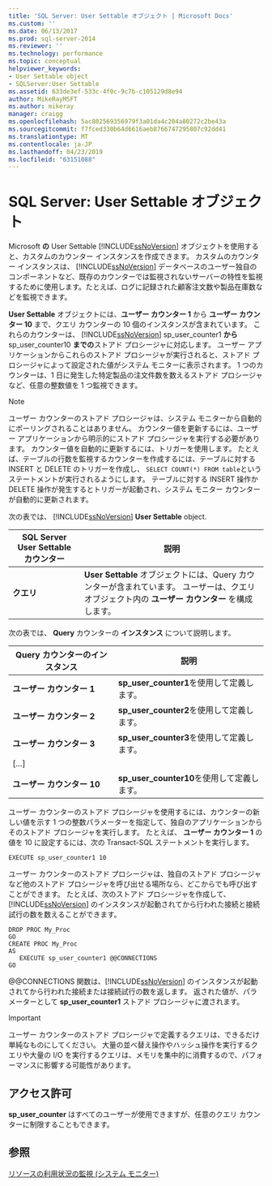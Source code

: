 ```yaml
---
title: 'SQL Server: User Settable オブジェクト | Microsoft Docs'
ms.custom: ''
ms.date: 06/13/2017
ms.prod: sql-server-2014
ms.reviewer: ''
ms.technology: performance
ms.topic: conceptual
helpviewer_keywords:
- User Settable object
- SQLServer:User Settable
ms.assetid: 633de3ef-533c-4f0c-9c7b-c105129d8e94
author: MikeRayMSFT
ms.author: mikeray
manager: craigg
ms.openlocfilehash: 5ac802569356979f3a01da4c204a80272c2be43a
ms.sourcegitcommit: f7fced330b64d6616aeb8766747295807c92dd41
ms.translationtype: MT
ms.contentlocale: ja-JP
ms.lasthandoff: 04/23/2019
ms.locfileid: "63151088"
---
```

# <a name="sql-server-user-settable-object"></a>SQL Server: User Settable オブジェクト
  Microsoft **の** User Settable [!INCLUDE[ssNoVersion](../../includes/ssnoversion-md.md)] オブジェクトを使用すると、カスタムのカウンター インスタンスを作成できます。 カスタムのカウンター インスタンスは、 [!INCLUDE[ssNoVersion](../../includes/ssnoversion-md.md)] データベースのユーザー独自のコンポーネントなど、既存のカウンターでは監視されないサーバーの特性を監視するために使用します。たとえば、ログに記録された顧客注文数や製品在庫数などを監視できます。  
  
 **User Settable** オブジェクトには、**ユーザー カウンター 1** から **ユーザー カウンター 10** まで、クエリ カウンターの 10 個のインスタンスが含まれています。 これらのカウンターは、 [!INCLUDE[ssNoVersion](../../includes/ssnoversion-md.md)] sp_user_counter1 **から** sp_user_counter10 **までの**ストアド プロシージャに対応します。 ユーザー アプリケーションからこれらのストアド プロシージャが実行されると、ストアド プロシージャによって設定された値がシステム モニターに表示されます。 1 つのカウンターは、1 日に発生した特定製品の注文件数を数えるストアド プロシージャなど、任意の整数値を 1 つ監視できます。  
  
> [!NOTE]  
>  ユーザー カウンターのストアド プロシージャは、システム モニターから自動的にポーリングされることはありません。 カウンター値を更新するには、ユーザー アプリケーションから明示的にストアド プロシージャを実行する必要があります。 カウンター値を自動的に更新するには、トリガーを使用します。 たとえば、テーブルの行数を監視するカウンターを作成するには、テーブルに対する INSERT と DELETE のトリガーを作成し、 `SELECT COUNT(*) FROM table`というステートメントが実行されるようにします。 テーブルに対する INSERT 操作か DELETE 操作が発生するとトリガーが起動され、システム モニター カウンターが自動的に更新されます。  
  
 次の表では、 [!INCLUDE[ssNoVersion](../../includes/ssnoversion-md.md)] **User Settable** object.  
  
|SQL Server User Settable カウンター|説明|  
|---------------------------------------|-----------------|  
|**クエリ**|**User Settable** オブジェクトには、Query カウンターが含まれています。 ユーザーは、クエリ オブジェクト内の **ユーザー カウンター** を構成します。|  
  
 次の表では、 **Query** カウンターの **インスタンス** について説明します。  
  
|Query カウンターのインスタンス|説明|  
|-----------------------------|-----------------|  
|**ユーザー カウンター 1**|**sp_user_counter1**を使用して定義します。|  
|**ユーザー カウンター 2**|**sp_user_counter2**を使用して定義します。|  
|**ユーザー カウンター 3**|**sp_user_counter3**を使用して定義します。|  
|[...]||  
|**ユーザー カウンター 10**|**sp_user_counter10**を使用して定義します。|  
  
 ユーザー カウンターのストアド プロシージャを使用するには、カウンターの新しい値を示す 1 つの整数パラメーターを指定して、独自のアプリケーションからそのストアド プロシージャを実行します。 たとえば、 **ユーザー カウンター 1** の値を 10 に設定するには、次の Transact-SQL ステートメントを実行します。  
  
```  
EXECUTE sp_user_counter1 10  
```  
  
 ユーザー カウンターのストアド プロシージャは、独自のストアド プロシージャなど他のストアド プロシージャを呼び出せる場所なら、どこからでも呼び出すことができます。 たとえば、次のストアド プロシージャを作成して、 [!INCLUDE[ssNoVersion](../../includes/ssnoversion-md.md)] のインスタンスが起動されてから行われた接続と接続試行の数を数えることができます。  
  
```  
DROP PROC My_Proc  
GO  
CREATE PROC My_Proc  
AS   
   EXECUTE sp_user_counter1 @@CONNECTIONS  
GO  
```  
  
 @@CONNECTIONS 関数は、[!INCLUDE[ssNoVersion](../../includes/ssnoversion-md.md)] のインスタンスが起動されてから行われた接続または接続試行の数を返します。 返された値が、パラメーターとして **sp_user_counter1** ストアド プロシージャに渡されます。  
  
> [!IMPORTANT]  
>  ユーザー カウンターのストアド プロシージャで定義するクエリは、できるだけ単純なものにしてください。 大量の並べ替え操作やハッシュ操作を実行するクエリや大量の I/O を実行するクエリは、メモリを集中的に消費するので、パフォーマンスに影響する可能性があります。  
  
## <a name="permissions"></a>アクセス許可  
 **sp_user_counter** はすべてのユーザーが使用できますが、任意のクエリ カウンターに制限することもできます。  
  
## <a name="see-also"></a>参照  
 [リソースの利用状況の監視 &#40;システム モニター&#41;](monitor-resource-usage-system-monitor.md)  
  
  
